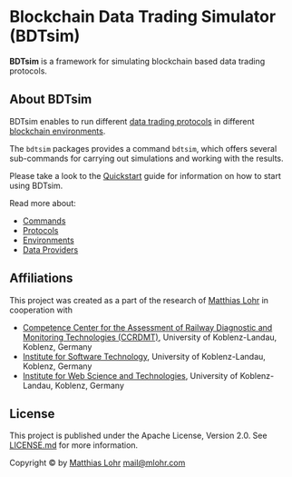 # Blockchain Data Trading Simulator (BDTsim)

**BDTsim** is a framework for simulating blockchain based data trading protocols.

## About BDTsim

BDTsim enables to run different [data trading protocols](protocols.md)
in different [blockchain environments](environments.md).

The `bdtsim` packages provides a command `bdtsim`, which offers several sub-commands
for carrying out simulations and working with the results.

Please take a look to the [Quickstart](quickstart.md) guide for information on how to start using
BDTsim.

Read more about:

  * [Commands](commands.md)
  * [Protocols](protocols.md)
  * [Environments](environments.md)
  * [Data Providers](dataproviders.md)


## Affiliations

This project was created as a part of the research of [Matthias Lohr](https://mlohr.com/)
in cooperation with

  * [Competence Center for the Assessment of Railway Diagnostic and Monitoring Technologies (CCRDMT)](http://ccrdmt.uni-koblenz.de/), University of Koblenz-Landau, Koblenz, Germany
  * [Institute for Software Technology](https://ist.uni-koblenz.de/), University of Koblenz-Landau, Koblenz, Germany
  * [Institute for Web Science and Technologies](https://west.uni-koblenz.de/), University of Koblenz-Landau, Koblenz, Germany


## License

This project is published under the Apache License, Version 2.0.
See [LICENSE.md](https://gitlab.com/MatthiasLohr/bdtsim/-/blob/master/LICENSE.md) for more information.

Copyright &copy; by [Matthias Lohr](https://mlohr.com/) <mail@mlohr.com>
